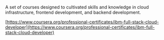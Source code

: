 A set of courses designed to cultivated skills and knowledge in
cloud infrastructure, frontend development, and backend development.

[https://www.coursera.org/professional-certificates/ibm-full-stack-cloud-developer](https://www.coursera.org/professional-certificates/ibm-full-stack-cloud-developer)
